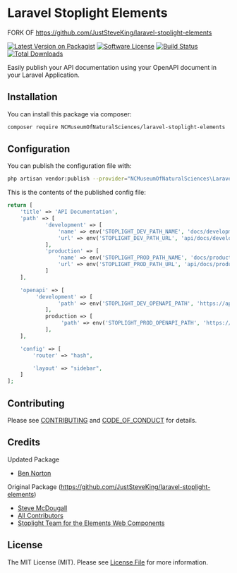 # Laravel Stoplight Elements
FORK OF https://github.com/JustSteveKing/laravel-stoplight-elements

[![Latest Version on Packagist][ico-version]][link-packagist]
[![Software License][ico-license]](LICENSE.md)
[![Build Status][ico-github-action]][link-github-action]
[![Total Downloads][ico-downloads]][link-downloads]

Easily publish your API documentation using your OpenAPI document in your Laravel Application.

## Installation

You can install this package via composer:

```bash
composer require NCMuseumOfNaturalSciences/laravel-stoplight-elements
```


## Configuration

You can publish the configuration file with:

```bash
php artisan vendor:publish --provider="NCMuseumOfNaturalSciences\Laravel\LaravelStoplight\StoplightServiceProvider" --tag="config"
```

This is the contents of the published config file:

```php
return [
    'title' => 'API Documentation',
    'path' => [
            'development' => [
                'name' => env('STOPLIGHT_DEV_PATH_NAME', 'docs/development'),           
                'url' => env('STOPLIGHT_DEV_PATH_URL', 'api/docs/development'),
            ],
            'production' => [
                'name' => env('STOPLIGHT_PROD_PATH_NAME', 'docs/production'),           
                'url' => env('STOPLIGHT_PROD_PATH_URL', 'api/docs/production'),
            ]
    ],

    'openapi' => [
         'development' => [
                'path' => env('STOPLIGHT_DEV_OPENAPI_PATH', 'https://api.apis.guru/v2/specs/github.com/1.1.4/openapi.yaml')
            ],
            production => [
                 'path' => env('STOPLIGHT_PROD_OPENAPI_PATH', 'https://api.apis.guru/v2/specs/github.com/1.1.4/openapi.yaml')
            ],
    ],

    'config' => [
        'router' => "hash",

        'layout' => "sidebar",
    ]
];
```


## Contributing

Please see [CONTRIBUTING](CONTRIBUTING.md) and [CODE_OF_CONDUCT](CODE_OF_CONDUCT.md) for details.


## Credits
Updated Package
- [Ben Norton][link-author]

Original Package (https://github.com/JustSteveKing/laravel-stoplight-elements)
- [Steve McDougall][link-author]
- [All Contributors][link-contributors]
- [Stoplight Team for the Elements Web Components](https://stoplight.io/open-source/elements/)


## License

The MIT License (MIT). Please see [License File](LICENSE.md) for more information.


[ico-version]: https://img.shields.io/packagist/v/juststeveking/laravel-stoplight-elements.svg?style=flat-square
[ico-license]: https://img.shields.io/badge/license-MIT-brightgreen.svg?style=flat-square
[ico-github-action]: https://github.com/JustSteveKing/laravel-stoplight-elements/workflows/run-tests/badge.svg?branch=main
[ico-downloads]: https://img.shields.io/packagist/dt/juststeveking/laravel-stoplight-elements.svg?style=flat-square

[link-packagist]: https://packagist.org/packages/juststeveking/laravel-stoplight-elements
[link-github-action]: https://github.com/JustSteveKing/laravel-stoplight-elements/actions
[link-downloads]: https://packagist.org/packages/juststeveking/laravel-stoplight-elements
[link-author]: https://github.com/JustSteveKing
[link-contributors]: ../../contributors
